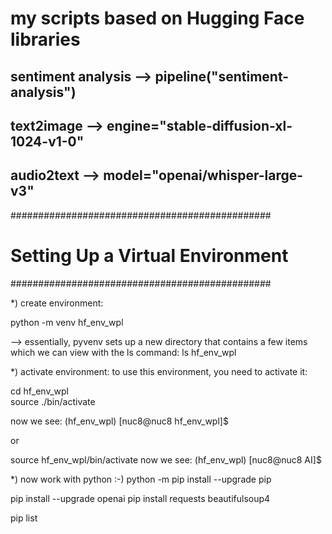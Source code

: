 # my scripts based on Hugging Face libraries
## sentiment analysis --> pipeline("sentiment-analysis")
## text2image         --> engine="stable-diffusion-xl-1024-v1-0"
## audio2text         --> model="openai/whisper-large-v3"

###############################################
# Setting Up a Virtual Environment
###############################################

*) create environment:
  
   python -m venv hf_env_wpl

   --> essentially, pyvenv sets up a new directory that contains a few items which
       we can view with the ls command: ls hf_env_wpl

*) activate environment:
   to use this environment, you need to activate it:
   
   cd hf_env_wpl   
   source ./bin/activate
   
   now we see: (hf_env_wpl) [nuc8@nuc8 hf_env_wpl]$ 

   or
   
   source hf_env_wpl/bin/activate
   now we see: (hf_env_wpl) [nuc8@nuc8 AI]$ 


*) now work with python :-)
   python -m pip install --upgrade pip

   pip install --upgrade openai
   pip install requests beautifulsoup4
   
   pip list
